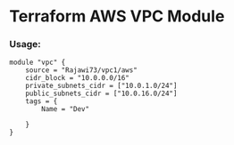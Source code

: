 # Terraform AWS VPC Module

### Usage:
```
module "vpc" {
    source = "Rajawi73/vpc1/aws"
    cidr_block = "10.0.0.0/16"
    private_subnets_cidr = ["10.0.1.0/24"]
    public_subnets_cidr = ["10.0.16.0/24"]
    tags = {
        Name = "Dev"

    }
}
```